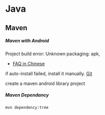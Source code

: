 Java
===========

## Maven
##### Maven with Android

Project build error: Unknown packaging: apk,
- [FAQ in Chinese](http://my.oschina.net/huami/blog/175570)

if auto-install failed, install it manually. [Git](https://github.com/mosabua/maven-android-sdk-deployer)


create a maven android library project

##### Maven Dependancy
```mvn dependency:tree```




